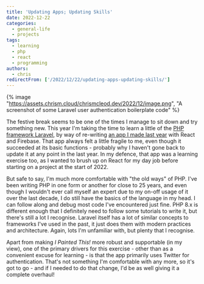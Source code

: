 ```yaml
---
title: 'Updating Apps; Updating Skills'
date: 2022-12-22
categories:
  - general-life
  - projects
tags:
  - learning
  - php
  - react
  - programming
authors:
  - chris
redirectFrom: ['/2022/12/22/updating-apps-updating-skills/']
---
```


{% image "https://assets.chrism.cloud/chrismcleod.dev/2022/12/image.png", "A screenshot of some Laravel user authentication boilerplate code" %}

The festive break seems to be one of the times I manage to sit down and try something new. This year I'm taking the time to learn a little of the [PHP framework Laravel](https://laravel.com/), by way of re-writing [an app I made last year](https://ipaintedthis.app) with React and Firebase. That app always felt a little fragile to me, even though it succeeded at its basic functions - probably why I haven't gone back to update it at any point in the last year. In my defence, that app was a learning exercise too, as I wanted to brush up on React for my day job before starting on a project at the start of 2022.

But safe to say, I'm much more comfortable with "the old ways" of PHP. I've been writing PHP in one form or another for close to 25 years, and even though I wouldn't ever call myself an expert due to my on-off usage of it over the last decade, I do still have the basics of the language in my head. I can follow along and debug most code I've encountered just fine. PHP 8.x is different enough that I definitely need to follow some tutorials to write it, but there's still a lot I recognise. Laravel itself has a lot of similar concepts to frameworks I've used in the past, it just does them with modern practices and architecture. Again, lots I'm unfamiliar with, but plenty that I recognise.

Apart from making _I Painted This!_ more robust and supportable (in my view), one of the primary drivers for this exercise - other than as a convenient excuse for learning - is that the app primarily uses Twitter for authentication. That's not something I'm comfortable with any more, so it's got to go - and if I needed to do that change, I'd be as well giving it a complete overhaul!
